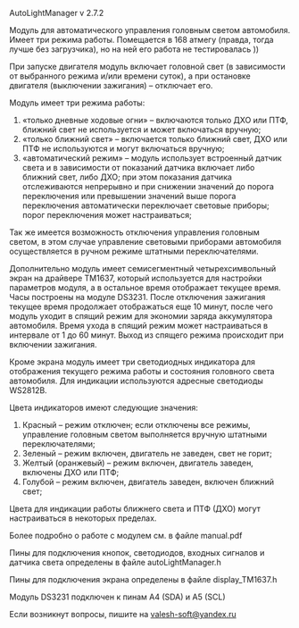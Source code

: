 AutoLightManager v 2.7.2

Модуль для автоматического управления головным светом автомобиля. Имеет три режима работы. Помещается в 168 атмегу (правда, тогда лучше без загрузчика), но на ней его работа не тестировалась ))

При запуске двигателя модуль включает головной свет (в зависимости от выбранного режима и/или времени суток), а при остановке двигателя (выключении зажигания) – отключает его.

Модуль имеет три режима работы:
1.	«только дневные ходовые огни» – включаются только ДХО или ПТФ, ближний свет не используется и может включаться вручную;
2.	«только ближний свет» – включается только ближний свет, ДХО или ПТФ не используются и могут включаться вручную;
3.	«автоматический режим» – модуль использует встроенный датчик света и в зависимости от показаний датчика включает либо ближний свет, либо ДХО; при этом показания датчика отслеживаются непрерывно и при снижении значений до порога переключения или превышении значений выше порога переключения автоматически переключает световые приборы; порог переключения может настраиваться;

Так же имеется возможность отключения управления головным светом, в этом случае управление световыми приборами автомобиля осуществляется в ручном режиме штатными переключателями.

Дополнительно модуль имеет семисегментный четырехсимвольный экран на драйвере TM1637, который используется для настройки параметров модуля, а в остальное время отображает текущее время. Часы построены на модуле DS3231. После отключения зажигания текущее время продолжает отображаться еще 10 минут, после чего модуль уходит в спящий режим для экономии заряда аккумулятора автомобиля. Время ухода в спящий режим может настраиваться в интервале от 1 до 60 минут. Выход из спящего режима происходит при включении зажигания.

Кроме экрана модуль имеет три светодиодных индикатора для отображения текущего режима работы и состояния головного света автомобиля. Для индикации используются адресные светодиоды WS2812B.

Цвета индикаторов имеют следующие значения:
1.	Красный – режим отключен; если отключены все режимы, управление головным светом выполняется вручную штатными переключателями;
2.	Зеленый – режим включен, двигатель не заведен, свет не горит;
3.	Желтый (оранжевый) – режим включен, двигатель заведен, включены ДХО или ПТФ;
4.	Голубой – режим включен, двигатель заведен, включен ближний свет;

Цвета для индикации работы ближнего света и ПТФ (ДХО) могут настраиваться в некоторых пределах.

Более подробно о работе с модулем см. в файле manual.pdf

Пины для подключения кнопок, светодиодов, входных сигналов и датчика света определены в файле autoLightManager.h

Пины для подключения экрана определены в файле display_TM1637.h

Модуль DS3231 подключен к пинам A4 (SDA) и A5 (SCL)

Если возникнут вопросы, пишите на valesh-soft@yandex.ru 